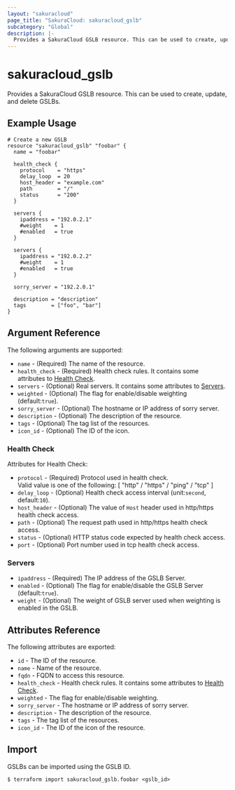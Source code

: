 ```yaml
---
layout: "sakuracloud"
page_title: "SakuraCloud: sakuracloud_gslb"
subcategory: "Global"
description: |-
  Provides a SakuraCloud GSLB resource. This can be used to create, update, and delete GSLBs.
---
```


# sakuracloud\_gslb

Provides a SakuraCloud GSLB resource. This can be used to create, update, and delete GSLBs.

## Example Usage

```hcl
# Create a new GSLB
resource "sakuracloud_gslb" "foobar" {
  name = "foobar"

  health_check {
    protocol    = "https"
    delay_loop  = 20
    host_header = "example.com"
    path        = "/"
    status      = "200"
  }

  servers {
    ipaddress = "192.0.2.1"
    #weight    = 1
    #enabled   = true
  }
  
  servers {
    ipaddress = "192.0.2.2"
    #weight    = 1
    #enabled   = true
  }

  sorry_server = "192.2.0.1"

  description = "description"
  tags        = ["foo", "bar"]
}
```

## Argument Reference

The following arguments are supported:

* `name` - (Required) The name of the resource.
* `health_check` - (Required) Health check rules. It contains some attributes to [Health Check](#health-check).
* `servers` - (Optional) Real servers. It contains some attributes to [Servers](#servers).
* `weighted` - (Optional) The flag for enable/disable weighting (default:`true`).
* `sorry_server` - (Optional) The hostname or IP address of sorry server.
* `description` - (Optional) The description of the resource.
* `tags` - (Optional) The tag list of the resources.
* `icon_id` - (Optional) The ID of the icon.

### Health Check

Attributes for Health Check:

* `protocol` - (Required) Protocol used in health check.  
Valid value is one of the following: [ "http" / "https" / "ping" / "tcp" ]
* `delay_loop` - (Optional) Health check access interval (unit:`second`, default:`10`).
* `host_header` - (Optional) The value of `Host` header used in http/https health check access.
* `path` - (Optional) The request path used in http/https health check access.
* `status` - (Optional) HTTP status code expected by health check access.
* `port` - (Optional) Port number used in tcp health check access.

### Servers

* `ipaddress` - (Required) The IP address of the GSLB Server.
* `enabled` - (Optional) The flag for enable/disable the GSLB Server (default:`true`).
* `weight` - (Optional) The weight of GSLB server used when weighting is enabled in the GSLB.

## Attributes Reference

The following attributes are exported:

* `id` - The ID of the resource.
* `name` - Name of the resource.
* `fqdn` - FQDN to access this resource.
* `health_check` - Health check rules. It contains some attributes to [Health Check](#health-check).
* `weighted` - The flag for enable/disable weighting.
* `sorry_server` - The hostname or IP address of sorry server.
* `description` - The description of the resource.
* `tags` - The tag list of the resources.
* `icon_id` - The ID of the icon of the resource.

## Import

GSLBs can be imported using the GSLB ID.

```
$ terraform import sakuracloud_gslb.foobar <gslb_id>
```
